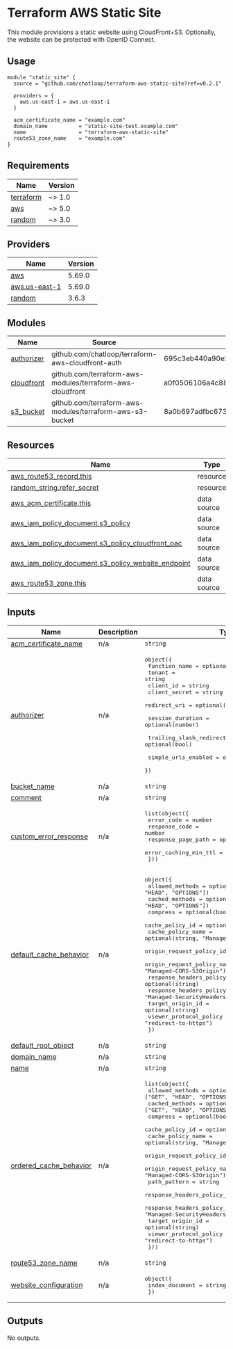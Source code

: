 # Terraform AWS Static Site

This module provisions a static website using CloudFront+S3.
Optionally, the website can be protected with OpenID Connect.

## Usage

<!-- markdownlint-disable -->
<!-- x-release-please-start-version -->
```hcl
module "static_site" {
  source = "github.com/chatloop/terraform-aws-static-site?ref=v0.2.1"

  providers = {
    aws.us-east-1 = aws.us-east-1
  }

  acm_certificate_name = "example.com"
  domain_name          = "static-site-test.example.com"
  name                 = "terraform-aws-static-site"
  route53_zone_name    = "example.com"
}
```
<!-- x-release-please-end -->
<!-- markdownlint-restore -->

<!-- markdownlint-disable -->
<!-- BEGIN_TF_DOCS -->
## Requirements

| Name | Version |
|------|---------|
| <a name="requirement_terraform"></a> [terraform](#requirement\_terraform) | ~> 1.0 |
| <a name="requirement_aws"></a> [aws](#requirement\_aws) | ~> 5.0 |
| <a name="requirement_random"></a> [random](#requirement\_random) | ~> 3.0 |

## Providers

| Name | Version |
|------|---------|
| <a name="provider_aws"></a> [aws](#provider\_aws) | 5.69.0 |
| <a name="provider_aws.us-east-1"></a> [aws.us-east-1](#provider\_aws.us-east-1) | 5.69.0 |
| <a name="provider_random"></a> [random](#provider\_random) | 3.6.3 |

## Modules

| Name | Source | Version |
|------|--------|---------|
| <a name="module_authorizer"></a> [authorizer](#module\_authorizer) | github.com/chatloop/terraform-aws-cloudfront-auth | 695c3eb440a90e2441a006f9d091e6f73218fb0d |
| <a name="module_cloudfront"></a> [cloudfront](#module\_cloudfront) | github.com/terraform-aws-modules/terraform-aws-cloudfront | a0f0506106a4c8815c1c32596e327763acbef2c2 |
| <a name="module_s3_bucket"></a> [s3\_bucket](#module\_s3\_bucket) | github.com/terraform-aws-modules/terraform-aws-s3-bucket | 8a0b697adfbc673e6135c70246cff7f8052ad95a |

## Resources

| Name | Type |
|------|------|
| [aws_route53_record.this](https://registry.terraform.io/providers/hashicorp/aws/latest/docs/resources/route53_record) | resource |
| [random_string.refer_secret](https://registry.terraform.io/providers/hashicorp/random/latest/docs/resources/string) | resource |
| [aws_acm_certificate.this](https://registry.terraform.io/providers/hashicorp/aws/latest/docs/data-sources/acm_certificate) | data source |
| [aws_iam_policy_document.s3_policy](https://registry.terraform.io/providers/hashicorp/aws/latest/docs/data-sources/iam_policy_document) | data source |
| [aws_iam_policy_document.s3_policy_cloudfront_oac](https://registry.terraform.io/providers/hashicorp/aws/latest/docs/data-sources/iam_policy_document) | data source |
| [aws_iam_policy_document.s3_policy_website_endpoint](https://registry.terraform.io/providers/hashicorp/aws/latest/docs/data-sources/iam_policy_document) | data source |
| [aws_route53_zone.this](https://registry.terraform.io/providers/hashicorp/aws/latest/docs/data-sources/route53_zone) | data source |

## Inputs

| Name | Description | Type | Default | Required |
|------|-------------|------|---------|:--------:|
| <a name="input_acm_certificate_name"></a> [acm\_certificate\_name](#input\_acm\_certificate\_name) | n/a | `string` | n/a | yes |
| <a name="input_authorizer"></a> [authorizer](#input\_authorizer) | n/a | <pre>object({<br/>    function_name = optional(string)<br/>    tenant        = string<br/>    client_id     = string<br/>    client_secret = string<br/>    redirect_uri  = optional(string)<br/><br/>    session_duration = optional(number)<br/><br/>    trailing_slash_redirects_enabled = optional(bool)<br/><br/>    simple_urls_enabled = optional(bool)<br/>  })</pre> | `null` | no |
| <a name="input_bucket_name"></a> [bucket\_name](#input\_bucket\_name) | n/a | `string` | `null` | no |
| <a name="input_comment"></a> [comment](#input\_comment) | n/a | `string` | `null` | no |
| <a name="input_custom_error_response"></a> [custom\_error\_response](#input\_custom\_error\_response) | n/a | <pre>list(object({<br/>    error_code            = number<br/>    response_code         = number<br/>    response_page_path    = optional(string)<br/>    error_caching_min_ttl = optional(number)<br/>  }))</pre> | `[]` | no |
| <a name="input_default_cache_behavior"></a> [default\_cache\_behavior](#input\_default\_cache\_behavior) | n/a | <pre>object({<br/>    allowed_methods              = optional(list(string), ["GET", "HEAD", "OPTIONS"])<br/>    cached_methods               = optional(list(string), ["GET", "HEAD", "OPTIONS"])<br/>    compress                     = optional(bool, true)<br/>    cache_policy_id              = optional(string)<br/>    cache_policy_name            = optional(string, "Managed-CachingOptimized")<br/>    origin_request_policy_id     = optional(string)<br/>    origin_request_policy_name   = optional(string, "Managed-CORS-S3Origin")<br/>    response_headers_policy_id   = optional(string)<br/>    response_headers_policy_name = optional(string, "Managed-SecurityHeadersPolicy")<br/>    target_origin_id             = optional(string)<br/>    viewer_protocol_policy       = optional(string, "redirect-to-https")<br/>  })</pre> | `{}` | no |
| <a name="input_default_root_object"></a> [default\_root\_object](#input\_default\_root\_object) | n/a | `string` | `"index.html"` | no |
| <a name="input_domain_name"></a> [domain\_name](#input\_domain\_name) | n/a | `string` | n/a | yes |
| <a name="input_name"></a> [name](#input\_name) | n/a | `string` | n/a | yes |
| <a name="input_ordered_cache_behavior"></a> [ordered\_cache\_behavior](#input\_ordered\_cache\_behavior) | n/a | <pre>list(object({<br/>    allowed_methods              = optional(list(string), ["GET", "HEAD", "OPTIONS"])<br/>    cached_methods               = optional(list(string), ["GET", "HEAD", "OPTIONS"])<br/>    compress                     = optional(bool, true)<br/>    cache_policy_id              = optional(string)<br/>    cache_policy_name            = optional(string, "Managed-CachingOptimized")<br/>    origin_request_policy_id     = optional(string)<br/>    origin_request_policy_name   = optional(string, "Managed-CORS-S3Origin")<br/>    path_pattern                 = string<br/>    response_headers_policy_id   = optional(string)<br/>    response_headers_policy_name = optional(string, "Managed-SecurityHeadersPolicy")<br/>    target_origin_id             = optional(string)<br/>    viewer_protocol_policy       = optional(string, "redirect-to-https")<br/>  }))</pre> | `[]` | no |
| <a name="input_route53_zone_name"></a> [route53\_zone\_name](#input\_route53\_zone\_name) | n/a | `string` | n/a | yes |
| <a name="input_website_configuration"></a> [website\_configuration](#input\_website\_configuration) | n/a | <pre>object({<br/>    index_document = string<br/>  })</pre> | `null` | no |

## Outputs

No outputs.
<!-- END_TF_DOCS -->
<!-- markdownlint-restore -->
